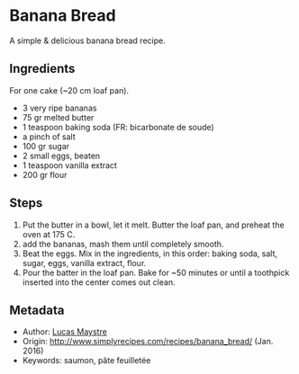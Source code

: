 # Banana Bread

A simple & delicious banana bread recipe.

## Ingredients

For one cake (~20 cm loaf pan).

- 3 very ripe bananas
- 75 gr melted butter
- 1 teaspoon baking soda (FR: bicarbonate de soude)
- a pinch of salt
- 100 gr sugar
- 2 small eggs, beaten
- 1 teaspoon vanilla extract
- 200 gr flour

## Steps

1. Put the butter in a bowl, let it melt. Butter the loaf pan, and preheat the
   oven at 175 C.
2. add the bananas, mash them until completely smooth.
3. Beat the eggs. Mix in the ingredients, in this order: baking soda, salt,
   sugar, eggs, vanilla extract, flour.
4. Pour the batter in the loaf pan. Bake for ~50 minutes or until a toothpick
   inserted into the center comes out clean.

## Metadata

- Author:   [Lucas Maystre](mailto:lucas@maystre.ch)
- Origin:   <http://www.simplyrecipes.com/recipes/banana_bread/> (Jan. 2016)
- Keywords: saumon, pâte feuilletée

